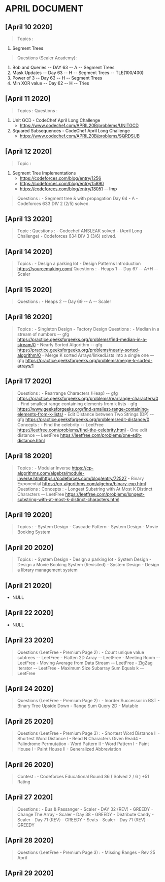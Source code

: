# APRIL DOCUMENT

## [April 10 2020]

> Topics :

1. Segment Trees

> Questions (Scaler Academy):

1. Bob and Queries  -- DAY 63 -- A -- Segment Trees
2. Mask Updates     -- Day 63 -- H -- Segment Trees -- TLE(100/400)
3. Power of 3       -- Day 63 -- H -- Segment Trees
4. Min XOR value    -- Day 62 -- H -- Tries

## [April 11 2020]

> Topics :
> Questions :

1. Unit GCD - CodeChef April Long Challenge
   - <https://www.codechef.com/APRIL20B/problems/UNITGCD>
2. Squared Subsequences - CodeChef April Long Challenge
   - <https://www.codechef.com/APRIL20B/problems/SQRDSUB>

## [April 12 2020]

> Topic :

1. Segment Tree Implementations
    - <https://codeforces.com/blog/entry/1256>
    - <https://codeforces.com/blog/entry/15890>
    - <https://codeforces.com/blog/entry/18051> -- Imp

> Questions :
    - Segment tree & with propagation Day 64 - A
    - Codeforces 633 DIV 2 (2/5) solved.

## [April 13 2020]

> Topic :
> Questions :
    - Codechef ANSLEAK solved - (April Long Challenge)
    - Codeforces 634 DIV 3 (3/6) solved.

## [April 14 2020]

> Topics :
    - Design a parking lot
    - Design Patterns Introduction <https://sourcemaking.com/>
> Questions :
    - Heaps 1   -- Day 67 -- A+H -- Scaler

## [April 15 2020]

> Questions :
    - Heaps 2    -- Day 69 -- A -- Scaler

## [April 16 2020]

> Topics :
    - Singleton Design
    - Factory Design
> Questions :
    - Median in a stream of numbers  -- gfg <https://practice.geeksforgeeks.org/problems/find-median-in-a-stream/0>
    - Nearly Sorted Algorithm -- gfg <https://practice.geeksforgeeks.org/problems/nearly-sorted-algorithm/0>
    - Merge K sorted Arrays/linkedLists into a single one -- gfg <https://practice.geeksforgeeks.org/problems/merge-k-sorted-arrays/1>

## [April 17 2020]

> Questions :
    - Rearrange Characters (Heap) -- gfg <https://practice.geeksforgeeks.org/problems/rearrange-characters/0>
    - Find smallest range containing elements from k lists - gfg <https://www.geeksforgeeks.org/find-smallest-range-containing-elements-from-k-lists/>
    - Edit Distance between Two Strings (DP) -- gfg <https://practice.geeksforgeeks.org/problems/edit-distance/0>
> Concepts :
    - Find the celebrity -- LeetFree <https://leetfree.com/problems/find-the-celebrity.html>
    - One edit distance -- LeetFree <https://leetfree.com/problems/one-edit-distance.html>

## [April 18 2020]

> Topics :
    - Modular Inverse <https://cp-algorithms.com/algebra/module-inverse.html><https://codeforces.com/blog/entry/72527>
    - Binary Exponential <https://cp-algorithms.com/algebra/binary-exp.html>
> Questions :
> Concepts :
    - Longest Substring with At Most K Distinct Characters -- LeetFree <https://leetfree.com/problems/longest-substring-with-at-most-k-distinct-characters.html>

## [April 19 2020]

> Topics :
    - System Design - Cascade Pattern
    - System Design - Movie Booking System

## [April 20 2020]

> Topics :
    - System Design - Design a parking lot
    - System Design - Design a Movie Booking System (Revisited)
    - System Design - Design a library management system

## [April 21 2020]

- NULL

## [April 22 2020]

- NULL

## [April 23 2020]

> Questions (LeetFree - Premium Page 2) :
    - Count unique value subtrees -- LeetFree
    - Flatten 2D Array -- LeetFree
    - Meeting Room -- LeetFree
    - Moving Average from Data Stream -- LeetFree
    - ZigZag Iterator -- LeetFree
    - Maximum Size Subarray Sum Equals k -- LeetFree

## [April 24 2020]

> Questions (LeetFree - Premium Page 2) :
    - Inorder Successor in BST
    - Binary Tree Upside Down
    - Range Sum Query 2D - Mutable

## [April 25 2020]

> Questions (LeetFree - Premium Page 3) :
    - Shortest Word Distance II
    - Shortest Word Distance I
    - Read N Characters Given Read4
    - Palindrome Permutation
    - Word Pattern II
    - Word Pattern I
    - Paint House I
    - Paint House II
    - Generalized Abbreviation

## [April 26 2020]

> Contest :
    - Codeforces Educational Round 86 ( Solved 2 / 6 ) +51 Rating

## [April 27 2020]

> Questions :
    - Bus & Passanger  - Scaler - DAY 32 (REV) - GREEDY
    - Change The Array - Scaler - Day 38       - GREEDY
    - Distribute Candy - Scaler - Day 71 (REV) - GREEDY
    - Seats            - Scaler - Day 71 (REV) - GREEDY

## [April 28 2020]

> Questions (LeetFree - Premium Page 3) :
    - Missing Ranges
    - Rev 25 April

## [April 29 2020]

